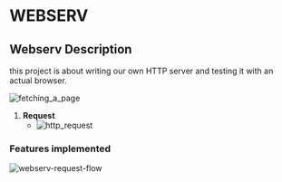 # WEBSERV
## Webserv Description

this project is about writing our own HTTP server and testing it with an actual browser.

![fetching_a_page](https://github.com/dridslash/Web_server/assets/63309639/8d58575c-1dab-40c2-89af-da2cf3533fde)

1. **Request**
    - ![http_request](https://github.com/dridslash/Web_server/assets/63309639/99457f22-2192-456e-b902-6f435c2d8f75)




### Features implemented
![webserv-request-flow](https://github.com/dridslash/Web_server/assets/63309639/3f01aa80-6d71-4150-8d6b-7bdc56d375c9)
